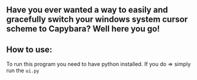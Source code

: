 ## Have you ever wanted a way to easily and gracefully switch your windows system cursor scheme to Capybara? Well here you go!

## How to use:

To run this program you need to have python installed.
If you do => simply run the `ui.py`
